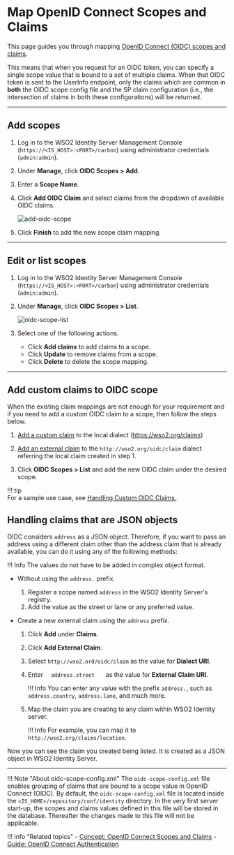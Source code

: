 # Map OpenID Connect Scopes and Claims

This page guides you through mapping [OpenID Connect (OIDC) scopes and claims]({{base_path}}/references/concepts/authentication/scopes-claims).

This means that when you request for an OIDC token, you can specify a single scope value that is bound to a set of multiple claims. When that OIDC token is sent to the UserInfo endpoint, only the claims which are common in **both** the OIDC scope config file and the SP claim configuration (i.e., the intersection of claims in both these configurations) will be returned.

-----
## Add scopes

1. Log in to the WSO2 Identity Server Management Console (`https://<IS_HOST>:<PORT>/carbon`) using administrator credentials (`admin:admin`). 

2. Under **Manage**, click **OIDC Scopes > Add**. 

3. Enter a **Scope Name**. 

4. Click **Add OIDC Claim** and select claims from the dropdown of available OIDC claims.

    ![add-oidc-scope]({{base_path}}/assets/img/guides/add-oidc-scope.png)

5. Click **Finish** to add the new scope claim mapping.

-----

## Edit or list scopes

1. Log in to the WSO2 Identity Server Management Console (`https://<IS_HOST>:<PORT>/carbon`) using administrator credentials (`admin:admin`). 

2. Under **Manage**, click **OIDC Scopes > List**. 

    ![oidc-scope-list]({{base_path}}/assets/img/guides/oidc-scope-list.png)

3.  Select one of the following actions.

    - Click **Add claims** to add claims to a scope.
    - Click **Update** to remove claims from a scope. 
    - Click **Delete** to delete the scope mapping. 
    
----

## Add custom claims to OIDC scope

When the existing claim mappings are not enough for your requirement and if you need to add a custom OIDC claim to a scope, then follow the steps below.

1. [Add a custom claim]({{base_path}}/guides/dialects/add-claim-mapping/#add-local-claim) to the local dialect (https://wso2.org/claims)
2. [Add an external claim]({{base_path}}/guides/dialects/add-claim-mapping/#add-external-claim) to the `http://wso2.org/oidc/claim` dialect referring the local claim created in step 1. 

3. Click **OIDC Scopes > List** and add the new OIDC claim under the desired scope. 

!!! tip     
    For a sample use case, see [Handling Custom OIDC Claims.](https://medium.com/identity-beyond-borders/handling-custom-claims-with-openid-connect-in-wso2-identity-server-56d3b6e4319b)

## Handling claims that are JSON objects

OIDC considers `address` as a JSON object. Therefore, if you want to pass an address using a different claim other than the address claim that is already available, you can do it using any of the following methods:

!!! Info
    The values do not have to be added in complex object format.

-   Without using the `address.` prefix. 
    1. Register a scope named `address` in the WSO2 Identity Server's registry.
    2. Add the value as the street or lane or any preferred value.

-   Create a new external claim using the `address` prefix.
    1.  Click **Add** under **Claims**.
    2.  Click **Add External Claim**.
    3.  Select ` http://wso2.ord/oidc/claim ` as the value for **Dialect URI**.
    4.  Enter `   address.street    ` as the value for **External Claim URI**.

        !!! Info
            You can enter any value with the prefix `address.`, such as `address.country`, `address.lane`, and much more.

    5.  Map the claim you are creating to any claim within WSO2 Identity server.  
        
        !!! Info
            For example, you can map it to ` http://wso2.org/claims/location `.

Now you can see the claim you created being listed. It is created as a JSON object in WSO2 Identity Server.

-----  

!!! Note "About oidc-scope-config.xml"
    The `oidc-scope-config.xml` file enables grouping of claims that are bound to a scope value in OpenID Connect (OIDC). 
    By default, the `oidc-scope-config.xml` file is located inside the `<IS_HOME>/repository/conf/identity` directory. 
    In the very first server start-up, the scopes and claims values defined in this file will be stored in the database. 
    Thereafter the changes made to this file will not be applicable.


!!! info "Related topics"
    - [Concept: OpenID Connect Scopes and Claims]({{base_path}}/references/concepts/authentication/scopes-claims)
    - [Guide: OpenID Connect Authentication]({{base_path}}/webapp-oidc)
